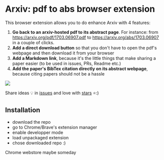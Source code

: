 # Arxiv: pdf to abs browser extension

This browser extension allows you to do enhance Arxiv with 4 features:

1. **Go back to an arxiv-hosted pdf to its abstract page**. For instance: from https://arxiv.org/pdf/1703.06907.pdf to https://arxiv.org/abs/1703.06907 in a couple of clicks.
2. **Add a direct download button** so that you don't have to open the pdf's webpage and then download it from your browser
3. **Add a Markdown link**, because it's the little things that make sharing a paper easier (to be used in issues, PRs, Readme etc.)
4. **Add the paper's BibTex citation directly on its abstract webpage**, because citing papers should not be a hassle

![](https://github.com/vict0rsch/ArxivTools/blob/master/imgs/demo.gif?raw=true)

Share ideas 💡 in [issues](https://github.com/vict0rsch/ArxivTools/issues) and love with [stars](https://github.com/vict0rsch/ArxivTools/stargazers) ⭐️:)

## Installation

* download the repo
* go to Chrome/Brave's extension manager
* enable developper mode
* load unpackaged extension
* chose downloaded repo :)

Chrome webstore maybe someday
